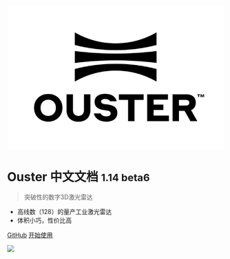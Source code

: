 ![我是Ouster的logo，你的网络没问题，就是没有图片](./imgs_market/ouster.svg)

# Ouster 中文文档 <small>1.14 beta6</small>

> 突破性的数字3D激光雷达

- 高线数（128）的量产工业激光雷达
- 体积小巧，性价比高

[GitHub](https://github.com/ouster-lidar/ouster_example)
[开始使用](start.md)

<!-- background image -->

![](./imgs_market/OS0_1_2_infrared_warm.jpg)